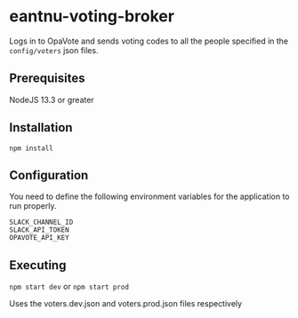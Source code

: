 # eantnu-voting-broker

Logs in to OpaVote and sends voting codes to all the people specified in the `config/voters` json files.

## Prerequisites

NodeJS 13.3 or greater

## Installation

`npm install`

## Configuration

You need to define the following environment variables for the application to run properly.

```
SLACK_CHANNEL_ID
SLACK_API_TOKEN
OPAVOTE_API_KEY
```

## Executing

`npm start dev`
or
`npm start prod`

Uses the voters.dev.json and voters.prod.json files respectively
